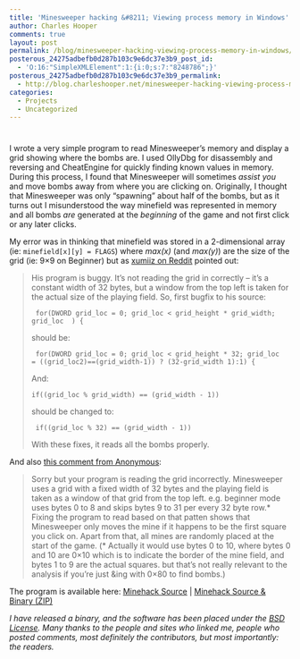 ```yaml
---
title: 'Minesweeper hacking &#8211; Viewing process memory in Windows'
author: Charles Hooper
comments: true
layout: post
permalink: /blog/minesweeper-hacking-viewing-process-memory-in-windows/
posterous_24275adbefb0d287b103c9e6dc37e3b9_post_id:
  - 'O:16:"SimpleXMLElement":1:{i:0;s:7:"8248786";}'
posterous_24275adbefb0d287b103c9e6dc37e3b9_permalink:
  - http://blog.charleshooper.net/minesweeper-hacking-viewing-process-memory-in
categories:
  - Projects
  - Uncategorized
---
```

# 

I wrote a very simple program to read Minesweeper’s memory and display a grid showing where the bombs are. I used OllyDbg for disassembly and reversing and CheatEngine for quickly finding known values in memory. During this process, I found that Minesweeper will sometimes *assist you* and move bombs away from where you are clicking on. Originally, I thought that Minesweeper was only “spawning” about half of the bombs, but as it turns out I misunderstood the way minefield was represented in memory and all bombs *are* generated at the *beginning* of the game and not first click or any later clicks.

My error was in thinking that minefield was stored in a 2-dimensional array (ie: `minefield[x][y] = FLAGS`) where *max(x)* (and *max(y)*) are the size of the grid (ie: 9×9 on Beginner) but as [xumiiz on Reddit][1] pointed out:

 [1]: http://www.reddit.com/user/xumiiz/

> His program is buggy. It’s not reading the grid in correctly – it’s a constant width of 32 bytes, but a window from the top left is taken for the actual size of the playing field. So, first bugfix to his source:
> 
> ` for(DWORD grid_loc = 0; grid_loc < grid_height * grid_width; grid_loc  ) {`
> 
> should be:
> 
> ` for(DWORD grid_loc = 0; grid_loc < grid_height * 32; grid_loc  = ((grid_loc2)==(grid_width-1)) ? (32-grid_width 1):1) {`
> 
> And:
> 
> `if((grid_loc % grid_width) == (grid_width - 1))`
> 
> should be changed to:
> 
> ` if((grid_loc % 32) == (grid_width - 1))`
> 
> With these fixes, it reads all the bombs properly.

And also [this comment from Anonymous][2]:

 [2]: http://www.subversity.net/reversing/hacking-minesweeper#comment-33

> Sorry but your program is reading the grid incorrectly. Minesweeper uses a grid with a fixed width of 32 bytes and the playing field is taken as a window of that grid from the top left. e.g. beginner mode uses bytes 0 to 8 and skips bytes 9 to 31 per every 32 byte row.* Fixing the program to read based on that patten shows that Minesweeper only moves the mine if it happens to be the first square you click on. Apart from that, all mines are randomly placed at the start of the game. (* Actually it would use bytes 0 to 10, where bytes 0 and 10 are 0×10 which is to indicate the border of the mine field, and bytes 1 to 9 are the actual squares. but that’s not really relevant to the analysis if you’re just &ing with 0×80 to find bombs.)

The program is available here: [Minehack Source][3] | [Minehack Source & Binary (ZIP)][4]

 [3]: http://cdn.subversity.net/minehack/minehack.cpp
 [4]: http://cdn.subversity.net/minehack/minehack.zip

*I have released a binary, and the software has been placed under the
[BSD License][5]. Many thanks to the people and sites who linked me,
people who posted comments, most definitely the contributors, but most
importantly: the readers.*

 [5]: http://cdn.subversity.net/minehack/license.txt
